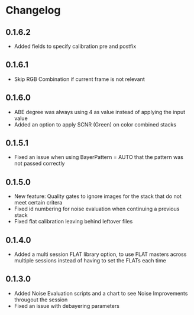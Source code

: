 ﻿# Changelog

## 0.1.6.2
- Added fields to specify calibration pre and postfix

## 0.1.6.1
- Skip RGB Combination if current frame is not relevant

## 0.1.6.0
- ABE degree was always using 4 as value instead of applying the input value
- Added an option to apply SCNR (Green) on color combined stacks

## 0.1.5.1
- Fixed an issue when using BayerPattern = AUTO that the pattern was not passed correctly

## 0.1.5.0
- New feature: Quality gates to ignore images for the stack that do not meet certain critera
- Fixed id numbering for noise evaluation when continuing a previous stack
- Fixed flat calibration leaving behind leftover files

## 0.1.4.0
- Added a multi session FLAT library option, to use FLAT masters across multiple sessions instead of having to set the FLATs each time

## 0.1.3.0
- Added Noise Evaluation scripts and a chart to see Noise Improvements througout the session
- Fixed an issue with debayering parameters
